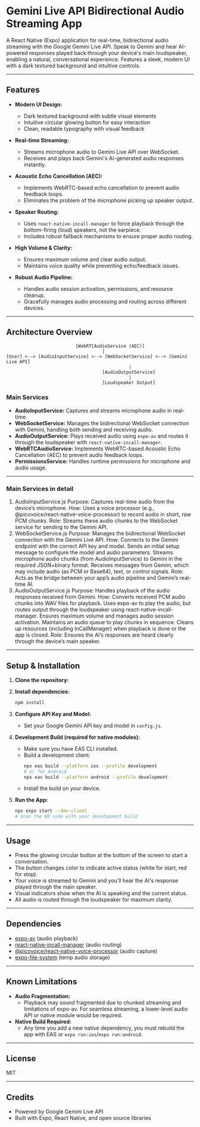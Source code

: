 # Gemini Live API Bidirectional Audio Streaming App

A React Native (Expo) application for real-time, bidirectional audio streaming with the Google Gemini Live API. Speak to Gemini and hear AI-powered responses played back through your device's main loudspeaker, enabling a natural, conversational experience. Features a sleek, modern UI with a dark textured background and intuitive controls.

---

## Features

- **Modern UI Design:**
  - Dark textured background with subtle visual elements
  - Intuitive circular glowing button for easy interaction
  - Clean, readable typography with visual feedback

- **Real-time Streaming:**
  - Streams microphone audio to Gemini Live API over WebSocket.
  - Receives and plays back Gemini's AI-generated audio responses instantly.

- **Acoustic Echo Cancellation (AEC):**
  - Implements WebRTC-based echo cancellation to prevent audio feedback loops.
  - Eliminates the problem of the microphone picking up speaker output.

- **Speaker Routing:**
  - Uses `react-native-incall-manager` to force playback through the bottom-firing (loud) speakers, not the earpiece.
  - Includes robust fallback mechanisms to ensure proper audio routing.

- **High Volume & Clarity:**
  - Ensures maximum volume and clear audio output.
  - Maintains voice quality while preventing echo/feedback issues.

- **Robust Audio Pipeline:**
  - Handles audio session activation, permissions, and resource cleanup.
  - Gracefully manages audio processing and routing across different devices.

---

## Architecture Overview

```
                          [WebRTCAudioService (AEC)]
                                    |
[User] <--> [AudioInputService] <--> [WebSocketService] <--> [Gemini Live API]
                                              |
                                    [AudioOutputService]
                                              |
                                    [Loudspeaker Output]
```

### Main Services
- **AudioInputService:** Captures and streams microphone audio in real-time.
- **WebSocketService:** Manages the bidirectional WebSocket connection with Gemini, handling both sending and receiving audio.
- **AudioOutputService:** Plays received audio using `expo-av` and routes it through the loudspeaker with `react-native-incall-manager`.
- **WebRTCAudioService:** Implements WebRTC-based Acoustic Echo Cancellation (AEC) to prevent audio feedback loops.
- **PermissionsService:** Handles runtime permissions for microphone and audio usage.

---
### Main Services in detail
1. AudioInputService.js
Purpose: Captures real-time audio from the device’s microphone.
How: Uses a voice processor (e.g., @picovoice/react-native-voice-processor) to record audio in short, raw PCM chunks.
Role: Streams these audio chunks to the WebSocket service for sending to the Gemini API.
2. WebSocketService.js
Purpose: Manages the bidirectional WebSocket connection with the Gemini Live API.
How:
Connects to the Gemini endpoint with the correct API key and model.
Sends an initial setup message to configure the model and audio parameters.
Streams microphone audio chunks (from AudioInputService) to Gemini in the required JSON+binary format.
Receives messages from Gemini, which may include audio (as PCM or Base64), text, or control signals.
Role: Acts as the bridge between your app’s audio pipeline and Gemini’s real-time AI.
3. AudioOutputService.js
Purpose: Handles playback of the audio responses received from Gemini.
How:
Converts received PCM audio chunks into WAV files for playback.
Uses expo-av to play the audio, but routes output through the loudspeaker using react-native-incall-manager.
Ensures maximum volume and manages audio session activation.
Maintains an audio queue to play chunks in sequence.
Cleans up resources (including InCallManager) when playback is done or the app is closed.
Role: Ensures the AI’s responses are heard clearly through the device’s main speaker.

---

## Setup & Installation

1. **Clone the repository:**

2. **Install dependencies:**
   ```sh
   npm install
   ```
3. **Configure API Key and Model:**
   - Set your Google Gemini API key and model in `config.js`.

4. **Development Build (required for native modules):**
   - Make sure you have EAS CLI installed.
   - Build a development client:
     ```sh
     npx eas build --platform ios --profile development
     # or for Android
     npx eas build --platform android --profile development
     ```
   - Install the build on your device.

5. **Run the App:**
   ```sh
   npx expo start --dev-client
   # Scan the QR code with your development build
   ```

---

## Usage

- Press the glowing circular button at the bottom of the screen to start a conversation.
- The button changes color to indicate active status (white for start, red for stop).
- Your voice is streamed to Gemini and you'll hear the AI's response played through the main speaker.
- Visual indicators show when the AI is speaking and the current status.
- All audio is routed through the loudspeaker for maximum clarity.

---

## Dependencies
- [expo-av](https://docs.expo.dev/versions/latest/sdk/av/) (audio playback)
- [react-native-incall-manager](https://github.com/zxcpoiu/react-native-incall-manager) (audio routing)
- [@picovoice/react-native-voice-processor](https://github.com/Picovoice/voice-processor) (audio capture)
- [expo-file-system](https://docs.expo.dev/versions/latest/sdk/filesystem/) (temp audio storage)

---

## Known Limitations
- **Audio Fragmentation:**
  - Playback may sound fragmented due to chunked streaming and limitations of expo-av. For seamless streaming, a lower-level audio API or native module would be required.
- **Native Build Required:**
  - Any time you add a new native dependency, you must rebuild the app with EAS or `expo run:ios`/`expo run:android`.

---

## License
MIT

---

## Credits
- Powered by Google Gemini Live API
- Built with Expo, React Native, and open source libraries
